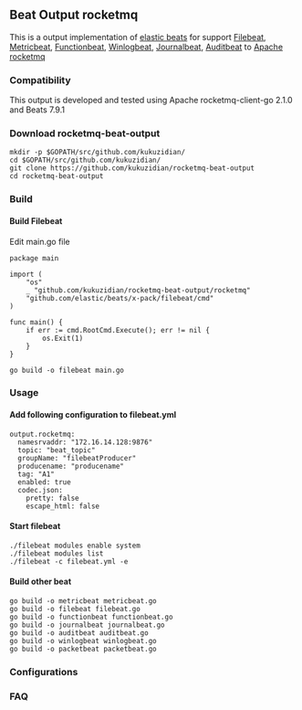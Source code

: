 ## Beat Output rocketmq

This is a output implementation of [elastic beats](https://github.com/elastic/beats) for support [Filebeat](https://github.com/elastic/beats/tree/master/filebeat), [Metricbeat](https://github.com/elastic/beats/tree/master/metricbeat), [Functionbeat](https://github.com/elastic/beats/tree/master/x-pack/functionbeat), [Winlogbeat](https://github.com/elastic/beats/tree/master/winlogbeat), [Journalbeat](https://github.com/elastic/beats/tree/master/journalbeat), [Auditbeat](https://github.com/elastic/beats/tree/master/auditbeat) to [Apache rocketmq](https://github.com/apache/rocketmq)

### Compatibility
This output is developed and tested using Apache rocketmq-client-go  2.1.0 and Beats 7.9.1

### Download rocketmq-beat-output

```
mkdir -p $GOPATH/src/github.com/kukuzidian/
cd $GOPATH/src/github.com/kukuzidian/
git clone https://github.com/kukuzidian/rocketmq-beat-output
cd rocketmq-beat-output
```

### Build

#### Build Filebeat

Edit main.go file

```
package main

import (
    "os"
    _ "github.com/kukuzidian/rocketmq-beat-output/rocketmq"
    "github.com/elastic/beats/x-pack/filebeat/cmd"
)

func main() {
    if err := cmd.RootCmd.Execute(); err != nil {
        os.Exit(1)
    }
}
```

```
go build -o filebeat main.go
```

### Usage

#### Add following configuration to filebeat.yml
```
output.rocketmq:
  namesrvaddr: "172.16.14.128:9876"
  topic: "beat_topic"
  groupName: "filebeatProducer"
  producename: "producename"
  tag: "A1"
  enabled: true
  codec.json:
    pretty: false
    escape_html: false
```
#### Start filebeat
```
./filebeat modules enable system
./filebeat modules list
./filebeat -c filebeat.yml -e
```

#### Build other beat

```
go build -o metricbeat metricbeat.go
go build -o filebeat filebeat.go
go build -o functionbeat functionbeat.go
go build -o journalbeat journalbeat.go
go build -o auditbeat auditbeat.go
go build -o winlogbeat winlogbeat.go
go build -o packetbeat packetbeat.go
```

### Configurations



### FAQ

